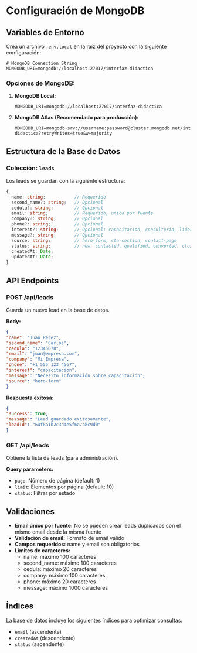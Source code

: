# Configuración de MongoDB

## Variables de Entorno

Crea un archivo `.env.local` en la raíz del proyecto con la siguiente configuración:

```env
# MongoDB Connection String
MONGODB_URI=mongodb://localhost:27017/interfaz-didactica
```

### Opciones de MongoDB:

1. **MongoDB Local:**

   ```env
   MONGODB_URI=mongodb://localhost:27017/interfaz-didactica
   ```

2. **MongoDB Atlas (Recomendado para producción):**
   ```env
   MONGODB_URI=mongodb+srv://username:password@cluster.mongodb.net/interfaz-didactica?retryWrites=true&w=majority
   ```

## Estructura de la Base de Datos

### Colección: `leads`

Los leads se guardan con la siguiente estructura:

```typescript
{
  name: string;           // Requerido
  second_name?: string;   // Opcional
  cedula?: string;        // Opcional
  email: string;          // Requerido, único por fuente
  company?: string;       // Opcional
  phone?: string;         // Opcional
  interest?: string;      // Opcional: capacitacion, consultoria, liderazgo, evaluacion, cursos, otro
  message?: string;       // Opcional
  source: string;         // hero-form, cta-section, contact-page
  status: string;         // new, contacted, qualified, converted, closed
  createdAt: Date;
  updatedAt: Date;
}
```

## API Endpoints

### POST /api/leads

Guarda un nuevo lead en la base de datos.

**Body:**

```json
{
"name": "Juan Pérez",
"second_name": "Carlos",
"cedula": "12345678",
"email": "juan@empresa.com",
"company": "Mi Empresa",
"phone": "+1 555 123 4567",
"interest": "capacitacion",
"message": "Necesito información sobre capacitación",
"source": "hero-form"
}
```

**Respuesta exitosa:**

```json
{
"success": true,
"message": "Lead guardado exitosamente",
"leadId": "64f8a1b2c3d4e5f6a7b8c9d0"
}
```

### GET /api/leads

Obtiene la lista de leads (para administración).

**Query parameters:**

- `page`: Número de página (default: 1)
- `limit`: Elementos por página (default: 10)
- `status`: Filtrar por estado

## Validaciones

- **Email único por fuente:** No se pueden crear leads duplicados con el mismo email desde la misma fuente
- **Validación de email:** Formato de email válido
- **Campos requeridos:** name y email son obligatorios
- **Límites de caracteres:**
  - name: máximo 100 caracteres
  - second_name: máximo 100 caracteres
  - cedula: máximo 20 caracteres
  - company: máximo 100 caracteres
  - phone: máximo 20 caracteres
  - message: máximo 1000 caracteres

## Índices

La base de datos incluye los siguientes índices para optimizar consultas:

- `email` (ascendente)
- `createdAt` (descendente)
- `status` (ascendente)
